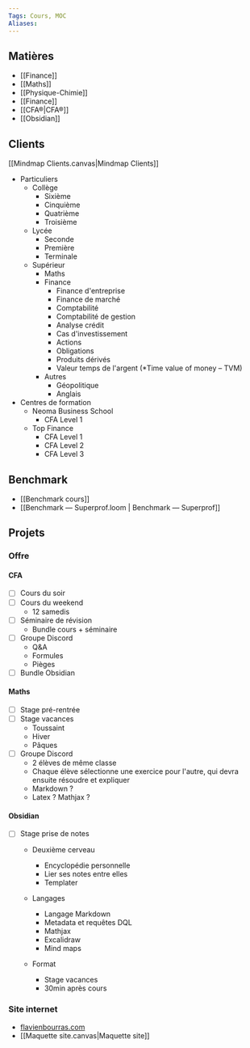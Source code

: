 ```yaml
---
Tags: Cours, MOC
Aliases: 
---
```

## Matières
- [[Finance]]
- [[Maths]]
- [[Physique-Chimie]]
- [[Finance]]
- [[CFA®|CFA®]]
- [[Obsidian]]

## Clients
[[Mindmap Clients.canvas|Mindmap Clients]]
- Particuliers
	- Collège
		- Sixième
		- Cinquième
		- Quatrième
		- Troisième
	- Lycée
		- Seconde
		- Première
		- Terminale
	- Supérieur
		- Maths
		- Finance
			- Finance d'entreprise
			- Finance de marché
			- Comptabilité
			- Comptabilité de gestion
			- Analyse crédit
			- Cas d'investissement
			- Actions
			- Obligations
			- Produits dérivés
			- Valeur temps de l'argent (*Time value of money – TVM)
		- Autres
			- Géopolitique
			- Anglais
- Centres de formation
	- Neoma Business School
		- CFA Level 1
	- Top Finance
		- CFA Level 1
		- CFA Level 2
		- CFA Level 3

## Benchmark
- [[Benchmark cours]]
- [[Benchmark — Superprof.loom | Benchmark — Superprof]]

## Projets
### Offre
#### CFA
- [ ] Cours du soir
- [ ] Cours du weekend
	- 12 samedis
- [ ] Séminaire de révision
	- Bundle cours + séminaire
- [ ] Groupe Discord
	- Q&A
	- Formules
	- Pièges
- [ ] Bundle Obsidian

#### Maths
- [ ] Stage pré-rentrée
- [ ] Stage vacances
	- Toussaint
	- Hiver
	- Pâques
- [ ] Groupe Discord 
	- 2 élèves de même classe
	- Chaque élève sélectionne une exercice pour l'autre, qui devra ensuite résoudre et expliquer
	- Markdown ?
	- Latex ? Mathjax ?

#### Obsidian
- [ ] Stage prise de notes 
	- Deuxième cerveau
		- Encyclopédie personnelle
		- Lier ses notes entre elles
		- Templater
	- Langages
		- Langage Markdown
		- Metadata et requêtes DQL
		- Mathjax
		- Excalidraw
		- Mind maps
	- Format

		- Stage vacances
		- 30min après cours


### Site internet
- [flavienbourras.com]()
- [[Maquette site.canvas|Maquette site]]
